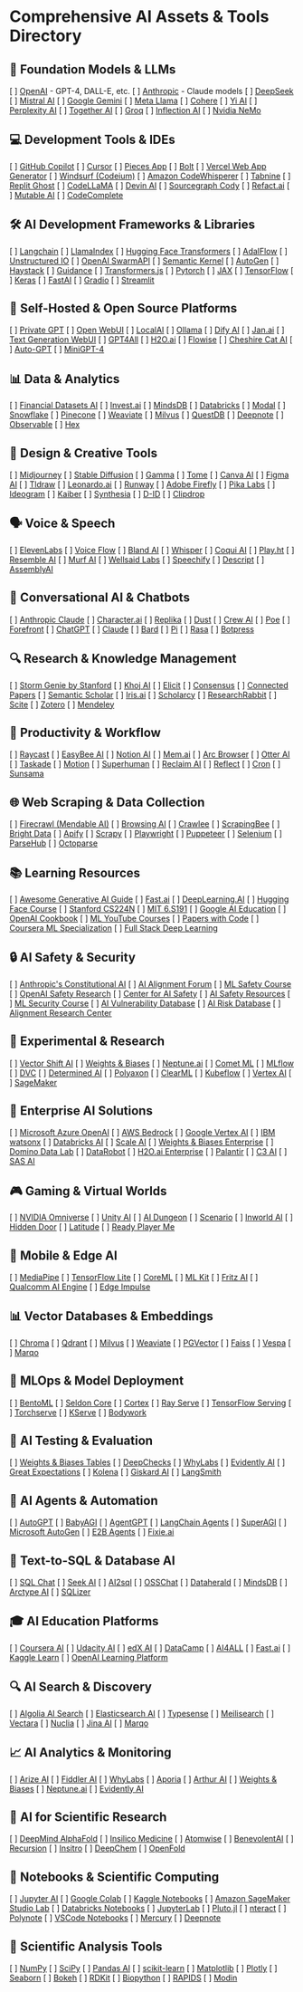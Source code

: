 # Comprehensive AI Assets & Tools Directory

## 🤖 Foundation Models & LLMs
[ ] [OpenAI](https://openai.com/) - GPT-4, DALL-E, etc.
[ ] [Anthropic](https://www.anthropic.com/) - Claude models
[ ] [DeepSeek](https://www.deepseek.com/)
[ ] [Mistral AI](https://mistral.ai/)
[ ] [Google Gemini](https://deepmind.google/technologies/gemini/)
[ ] [Meta Llama](https://ai.meta.com/llama/)
[ ] [Cohere](https://cohere.com/)
[ ] [Yi AI](https://01.ai/)
[ ] [Perplexity AI](https://www.perplexity.ai/)
[ ] [Together AI](https://www.together.ai/)
[ ] [Groq](https://groq.com/)
[ ] [Inflection AI](https://inflection.ai/)
[ ] [Nvidia NeMo](https://www.nvidia.com/en-us/ai-data-science/generative-ai/)

## 💻 Development Tools & IDEs
[ ] [GitHub Copilot](https://github.com/features/copilot)
[ ] [Cursor](https://www.cursor.com/)
[ ] [Pieces App](https://pieces.app/)
[ ] [Bolt](https://bolt.new/)
[ ] [Vercel Web App Generator](https://v0.dev/)
[ ] [Windsurf (Codeium)](https://codeium.com/windsurf)
[ ] [Amazon CodeWhisperer](https://aws.amazon.com/codewhisperer/)
[ ] [Tabnine](https://www.tabnine.com/)
[ ] [Replit Ghost](https://replit.com/ghost)
[ ] [CodeLLaMA](https://github.com/facebookresearch/codellama)
[ ] [Devin AI](https://www.cognition-labs.com/)
[ ] [Sourcegraph Cody](https://sourcegraph.com/cody)
[ ] [Refact.ai](https://refact.ai/)
[ ] [Mutable AI](https://mutable.ai/)
[ ] [CodeComplete](https://codecomplete.ai/)

## 🛠 AI Development Frameworks & Libraries
[ ] [Langchain](https://langchain.com/)
[ ] [LlamaIndex](https://www.llamaindex.ai/)
[ ] [Hugging Face Transformers](https://huggingface.co/transformers/)
[ ] [AdalFlow](https://github.com/SylphAI-Inc/AdalFlow)
[ ] [Unstructured IO](https://unstructured.io/)
[ ] [OpenAI SwarmAPI](https://github.com/openai/swarm)
[ ] [Semantic Kernel](https://github.com/microsoft/semantic-kernel)
[ ] [AutoGen](https://microsoft.github.io/autogen/)
[ ] [Haystack](https://haystack.deepset.ai/)
[ ] [Guidance](https://github.com/guidance-ai/guidance)
[ ] [Transformers.js](https://github.com/xenova/transformers.js)
[ ] [Pytorch](https://pytorch.org/)
[ ] [JAX](https://github.com/google/jax)
[ ] [TensorFlow](https://www.tensorflow.org/)
[ ] [Keras](https://keras.io/)
[ ] [FastAI](https://www.fast.ai/)
[ ] [Gradio](https://gradio.app/)
[ ] [Streamlit](https://streamlit.io/)

## 🚀 Self-Hosted & Open Source Platforms
[ ] [Private GPT](https://privategpt.dev/)
[ ] [Open WebUI](https://github.com/open-webui/open-webui)
[ ] [LocalAI](https://localai.io/)
[ ] [Ollama](https://ollama.ai/)
[ ] [Dify AI](https://dify.ai/)
[ ] [Jan.ai](https://jan.ai/)
[ ] [Text Generation WebUI](https://github.com/oobabooga/text-generation-webui)
[ ] [GPT4All](https://gpt4all.io/)
[ ] [H2O.ai](https://h2o.ai/)
[ ] [Flowise](https://github.com/FlowiseAI/Flowise)
[ ] [Cheshire Cat AI](https://github.com/cheshire-cat-ai/core)
[ ] [Auto-GPT](https://github.com/Significant-Gravitas/Auto-GPT)
[ ] [MiniGPT-4](https://github.com/Vision-CAIR/MiniGPT-4)

## 📊 Data & Analytics
[ ] [Financial Datasets AI](https://www.financialdatasets.ai/)
[ ] [Invest.ai](https://invest.ai/)
[ ] [MindsDB](https://mindsdb.com/)
[ ] [Databricks](https://www.databricks.com/)
[ ] [Modal](https://modal.com/)
[ ] [Snowflake](https://www.snowflake.com/en/)
[ ] [Pinecone](https://www.pinecone.io/)
[ ] [Weaviate](https://weaviate.io/)
[ ] [Milvus](https://milvus.io/)
[ ] [QuestDB](https://questdb.io/)
[ ] [Deepnote](https://deepnote.com/)
[ ] [Observable](https://observablehq.com/)
[ ] [Hex](https://hex.tech/)

## 🎨 Design & Creative Tools
[ ] [Midjourney](https://www.midjourney.com/)
[ ] [Stable Diffusion](https://stability.ai/)
[ ] [Gamma](https://gamma.app/)
[ ] [Tome](https://tome.app/)
[ ] [Canva AI](https://www.canva.com/ai-image-generator/)
[ ] [Figma AI](https://www.figma.com/ai)
[ ] [Tldraw](https://tldraw.dev/)
[ ] [Leonardo.ai](https://leonardo.ai/)
[ ] [Runway](https://runway.ml/)
[ ] [Adobe Firefly](https://www.adobe.com/sensei/generative-ai/firefly.html)
[ ] [Pika Labs](https://www.pika.art/)
[ ] [Ideogram](https://ideogram.ai/)
[ ] [Kaiber](https://kaiber.ai/)
[ ] [Synthesia](https://www.synthesia.io/)
[ ] [D-ID](https://www.d-id.com/)
[ ] [Clipdrop](https://clipdrop.co/)

## 🗣 Voice & Speech
[ ] [ElevenLabs](https://elevenlabs.io/)
[ ] [Voice Flow](https://www.voiceflow.com/)
[ ] [Bland AI](https://www.bland.ai/)
[ ] [Whisper](https://github.com/openai/whisper)
[ ] [Coqui AI](https://coqui.ai/)
[ ] [Play.ht](https://play.ht/)
[ ] [Resemble AI](https://www.resemble.ai/)
[ ] [Murf AI](https://murf.ai/)
[ ] [Wellsaid Labs](https://wellsaidlabs.com/)
[ ] [Speechify](https://speechify.com/)
[ ] [Descript](https://www.descript.com/)
[ ] [AssemblyAI](https://www.assemblyai.com/)

## 🤝 Conversational AI & Chatbots
[ ] [Anthropic Claude](https://www.anthropic.com/claude)
[ ] [Character.ai](https://character.ai/)
[ ] [Replika](https://replika.com/)
[ ] [Dust](https://dust.tt/home)
[ ] [Crew AI](https://www.crewai.com/)
[ ] [Poe](https://poe.com/)
[ ] [Forefront](https://www.forefront.ai/)
[ ] [ChatGPT](https://chat.openai.com/)
[ ] [Claude](https://claude.ai/)
[ ] [Bard](https://bard.google.com/)
[ ] [Pi](https://pi.ai/)
[ ] [Rasa](https://rasa.com/)
[ ] [Botpress](https://botpress.com/)

## 🔍 Research & Knowledge Management
[ ] [Storm Genie by Stanford](https://storm.genie.stanford.edu/)
[ ] [Khoj AI](https://github.com/khoj-ai/khoj)
[ ] [Elicit](https://elicit.org/)
[ ] [Consensus](https://consensus.app/)
[ ] [Connected Papers](https://www.connectedpapers.com/)
[ ] [Semantic Scholar](https://www.semanticscholar.org/)
[ ] [Iris.ai](https://iris.ai/)
[ ] [Scholarcy](https://www.scholarcy.com/)
[ ] [ResearchRabbit](https://www.researchrabbit.ai/)
[ ] [Scite](https://scite.ai/)
[ ] [Zotero](https://www.zotero.org/)
[ ] [Mendeley](https://www.mendeley.com/)

## 🔧 Productivity & Workflow
[ ] [Raycast](https://www.raycast.com/)
[ ] [EasyBee AI](https://easybee.ai/)
[ ] [Notion AI](https://www.notion.so/product/ai)
[ ] [Mem.ai](https://mem.ai/)
[ ] [Arc Browser](https://arc.net/)
[ ] [Otter AI](https://otter.ai/)
[ ] [Taskade](https://www.taskade.com/)
[ ] [Motion](https://www.motion.app/)
[ ] [Superhuman](https://superhuman.com/)
[ ] [Reclaim AI](https://reclaim.ai/)
[ ] [Reflect](https://reflect.app/)
[ ] [Cron](https://cron.com/)
[ ] [Sunsama](https://sunsama.com/)

## 🌐 Web Scraping & Data Collection
[ ] [Firecrawl (Mendable AI)](https://github.com/mendableai/firecrawl)
[ ] [Browsing AI](https://www.browsing.ai/)
[ ] [Crawlee](https://crawlee.dev/)
[ ] [ScrapingBee](https://www.scrapingbee.com/)
[ ] [Bright Data](https://brightdata.com/)
[ ] [Apify](https://apify.com/)
[ ] [Scrapy](https://scrapy.org/)
[ ] [Playwright](https://playwright.dev/)
[ ] [Puppeteer](https://pptr.dev/)
[ ] [Selenium](https://www.selenium.dev/)
[ ] [ParseHub](https://www.parsehub.com/)
[ ] [Octoparse](https://www.octoparse.com/)

## 📚 Learning Resources
[ ] [Awesome Generative AI Guide](https://github.com/aishwaryanr/awesome-generative-ai-guide)
[ ] [Fast.ai](https://www.fast.ai/)
[ ] [DeepLearning.AI](https://www.deeplearning.ai/)
[ ] [Hugging Face Course](https://huggingface.co/course/chapter1/1)
[ ] [Stanford CS224N](https://web.stanford.edu/class/cs224n/)
[ ] [MIT 6.S191](http://introtodeeplearning.com/)
[ ] [Google AI Education](https://ai.google/education/)
[ ] [OpenAI Cookbook](https://github.com/openai/openai-cookbook)
[ ] [ML YouTube Courses](https://github.com/dair-ai/ML-YouTube-Courses)
[ ] [Papers with Code](https://paperswithcode.com/)
[ ] [Coursera ML Specialization](https://www.coursera.org/specializations/machine-learning-introduction)
[ ] [Full Stack Deep Learning](https://fullstackdeeplearning.com/)

## 🔒 AI Safety & Security
[ ] [Anthropic's Constitutional AI](https://www.anthropic.com/research)
[ ] [AI Alignment Forum](https://www.alignmentforum.org/)
[ ] [ML Safety Course](https://course.mlsafety.org/)
[ ] [OpenAI Safety Research](https://openai.com/safety)
[ ] [Center for AI Safety](https://www.safe.ai/)
[ ] [AI Safety Resources](https://aisafety.info/)
[ ] [ML Security Course](https://security.cs.berkeley.edu/mlsec/)
[ ] [AI Vulnerability Database](https://avidml.org/)
[ ] [AI Risk Database](https://www.ai-risk-database.com/)
[ ] [Alignment Research Center](https://alignment.org/)

## 🧪 Experimental & Research
[ ] [Vector Shift AI](https://vectorshift.ai/)
[ ] [Weights & Biases](https://wandb.ai/)
[ ] [Neptune.ai](https://neptune.ai/)
[ ] [Comet ML](https://www.comet.com/)
[ ] [MLflow](https://mlflow.org/)
[ ] [DVC](https://dvc.org/)
[ ] [Determined AI](https://www.determined.ai/)
[ ] [Polyaxon](https://polyaxon.com/)
[ ] [ClearML](https://clear.ml/)
[ ] [Kubeflow](https://www.kubeflow.org/)
[ ] [Vertex AI](https://cloud.google.com/vertex-ai)
[ ] [SageMaker](https://aws.amazon.com/sagemaker/)

## 💼 Enterprise AI Solutions
[ ] [Microsoft Azure OpenAI](https://azure.microsoft.com/en-us/products/cognitive-services/openai-service/)
[ ] [AWS Bedrock](https://aws.amazon.com/bedrock/)
[ ] [Google Vertex AI](https://cloud.google.com/vertex-ai)
[ ] [IBM watsonx](https://www.ibm.com/watsonx)
[ ] [Databricks AI](https://www.databricks.com/product/machine-learning)
[ ] [Scale AI](https://scale.com/)
[ ] [Weights & Biases Enterprise](https://wandb.ai/enterprise)
[ ] [Domino Data Lab](https://www.dominodatalab.com/)
[ ] [DataRobot](https://www.datarobot.com/)
[ ] [H2O.ai Enterprise](https://h2o.ai/enterprise/)
[ ] [Palantir](https://www.palantir.com/)
[ ] [C3 AI](https://c3.ai/)
[ ] [SAS AI](https://www.sas.com/en_us/solutions/ai.html)

## 🎮 Gaming & Virtual Worlds
[ ] [NVIDIA Omniverse](https://www.nvidia.com/en-us/omniverse/)
[ ] [Unity AI](https://unity.com/products/machine-learning-agents)
[ ] [AI Dungeon](https://play.aidungeon.io/)
[ ] [Scenario](https://www.scenario.com/)
[ ] [Inworld AI](https://www.inworld.ai/)
[ ] [Hidden Door](https://www.hiddendoor.co/)
[ ] [Latitude](https://latitude.io/)
[ ] [Ready Player Me](https://readyplayer.me/)

## 📱 Mobile & Edge AI
[ ] [MediaPipe](https://developers.google.com/mediapipe)
[ ] [TensorFlow Lite](https://www.tensorflow.org/lite)
[ ] [CoreML](https://developer.apple.com/machine-learning/core-ml/)
[ ] [ML Kit](https://developers.google.com/ml-kit)
[ ] [Fritz AI](https://www.fritz.ai/)
[ ] [Qualcomm AI Engine](https://www.qualcomm.com/products/technology/artificial-intelligence)
[ ] [Edge Impulse](https://www.edgeimpulse.com/)

## 📊 Vector Databases & Embeddings
[ ] [Chroma](https://www.trychroma.com/)
[ ] [Qdrant](https://qdrant.tech/)
[ ] [Milvus](https://milvus.io/)
[ ] [Weaviate](https://weaviate.io/)
[ ] [PGVector](https://github.com/pgvector/pgvector)
[ ] [Faiss](https://github.com/facebookresearch/faiss)
[ ] [Vespa](https://vespa.ai/)
[ ] [Marqo](https://www.marqo.ai/)

## 🔄 MLOps & Model Deployment
[ ] [BentoML](https://www.bentoml.com/)
[ ] [Seldon Core](https://www.seldon.io/)
[ ] [Cortex](https://www.cortex.dev/)
[ ] [Ray Serve](https://docs.ray.io/en/latest/serve/index.html)
[ ] [TensorFlow Serving](https://www.tensorflow.org/tfx/guide/serving)
[ ] [Torchserve](https://pytorch.org/serve/)
[ ] [KServe](https://www.kubeflow.org/docs/components/kserve/kserve/)
[ ] [Bodywork](https://www.bodywork.ml/)

## 🎯 AI Testing & Evaluation
[ ] [Weights & Biases Tables](https://wandb.ai/site/tables)
[ ] [DeepChecks](https://deepchecks.com/)
[ ] [WhyLabs](https://whylabs.ai/)
[ ] [Evidently AI](https://www.evidentlyai.com/)
[ ] [Great Expectations](https://greatexpectations.io/)
[ ] [Kolena](https://www.kolena.io/)
[ ] [Giskard AI](https://www.giskard.ai/)
[ ] [LangSmith](https://smith.langchain.com/)

## 🤖 AI Agents & Automation
[ ] [AutoGPT](https://github.com/Significant-Gravitas/Auto-GPT)
[ ] [BabyAGI](https://github.com/yoheinakajima/babyagi)
[ ] [AgentGPT](https://agentgpt.reworkd.ai/)
[ ] [LangChain Agents](https://python.langchain.com/docs/modules/agents/)
[ ] [SuperAGI](https://superagi.com/)
[ ] [Microsoft AutoGen](https://microsoft.github.io/autogen/)
[ ] [E2B Agents](https://www.e2b.dev/)
[ ] [Fixie.ai](https://www.fixie.ai/)

## 📝 Text-to-SQL & Database AI
[ ] [SQL Chat](https://sqlchat.ai/)
[ ] [Seek AI](https://www.seek.ai/)
[ ] [AI2sql](https://www.ai2sql.io/)
[ ] [OSSChat](https://osschat.io/)
[ ] [Dataherald](https://dataherald.com/)
[ ] [MindsDB](https://mindsdb.com/)
[ ] [Arctype AI](https://arctype.com/)
[ ] [SQLizer](https://sqlizer.io/)

## 🎓 AI Education Platforms
[ ] [Coursera AI](https://www.coursera.org/courses?query=artificial%20intelligence)
[ ] [Udacity AI](https://www.udacity.com/school/artificial-intelligence)
[ ] [edX AI](https://www.edx.org/learn/artificial-intelligence)
[ ] [DataCamp](https://www.datacamp.com/)
[ ] [AI4ALL](https://ai-4-all.org/)
[ ] [Fast.ai](https://www.fast.ai/)
[ ] [Kaggle Learn](https://www.kaggle.com/learn)
[ ] [OpenAI Learning Platform](https://platform.openai.com/docs/tutorials)

## 🔍 AI Search & Discovery
[ ] [Algolia AI Search](https://www.algolia.com/products/ai-search/)
[ ] [Elasticsearch AI](https://www.elastic.co/enterprise-search)
[ ] [Typesense](https://typesense.org/)
[ ] [Meilisearch](https://www.meilisearch.com/)
[ ] [Vectara](https://vectara.com/)
[ ] [Nuclia](https://nuclia.com/)
[ ] [Jina AI](https://jina.ai/)
[ ] [Marqo](https://www.marqo.ai/)

## 📈 AI Analytics & Monitoring
[ ] [Arize AI](https://arize.com/)
[ ] [Fiddler AI](https://www.fiddler.ai/)
[ ] [WhyLabs](https://whylabs.ai/)
[ ] [Aporia](https://www.aporia.com/)
[ ] [Arthur AI](https://www.arthur.ai/)
[ ] [Weights & Biases](https://wandb.ai/)
[ ] [Neptune.ai](https://neptune.ai/)
[ ] [Evidently AI](https://www.evidentlyai.com/)

## 🧬 AI for Scientific Research
[ ] [DeepMind AlphaFold](https://alphafold.ebi.ac.uk/)
[ ] [Insilico Medicine](https://insilico.com/)
[ ] [Atomwise](https://www.atomwise.com/)
[ ] [BenevolentAI](https://www.benevolent.com/)
[ ] [Recursion](https://www.recursion.com/)
[ ] [Insitro](https://insitro.com/)
[ ] [DeepChem](https://deepchem.io/)
[ ] [OpenFold](https://github.com/aqlaboratory/openfold)

## 📓 Notebooks & Scientific Computing
[ ] [Jupyter AI](https://jupyter.ai/)
[ ] [Google Colab](https://colab.research.google.com/)
[ ] [Kaggle Notebooks](https://www.kaggle.com/code)
[ ] [Amazon SageMaker Studio Lab](https://studiolab.sagemaker.aws/)
[ ] [Databricks Notebooks](https://www.databricks.com/product/databricks-notebooks)
[ ] [JupyterLab](https://jupyterlab.readthedocs.io/)
[ ] [Pluto.jl](https://plutojl.org/)
[ ] [nteract](https://nteract.io/)
[ ] [Polynote](https://polynote.org/)
[ ] [VSCode Notebooks](https://code.visualstudio.com/docs/datascience/jupyter-notebooks)
[ ] [Mercury](https://mercury.ai/)
[ ] [Deepnote](https://deepnote.com/)

## 🔬 Scientific Analysis Tools
[ ] [NumPy](https://numpy.org/)
[ ] [SciPy](https://scipy.org/)
[ ] [Pandas AI](https://github.com/gventuri/pandas-ai)
[ ] [scikit-learn](https://scikit-learn.org/)
[ ] [Matplotlib](https://matplotlib.org/)
[ ] [Plotly](https://plotly.com/)
[ ] [Seaborn](https://seaborn.pydata.org/)
[ ] [Bokeh](https://bokeh.org/)
[ ] [RDKit](https://www.rdkit.org/)
[ ] [Biopython](https://biopython.org/)
[ ] [RAPIDS](https://rapids.ai/)
[ ] [Modin](https://modin.readthedocs.io/) 